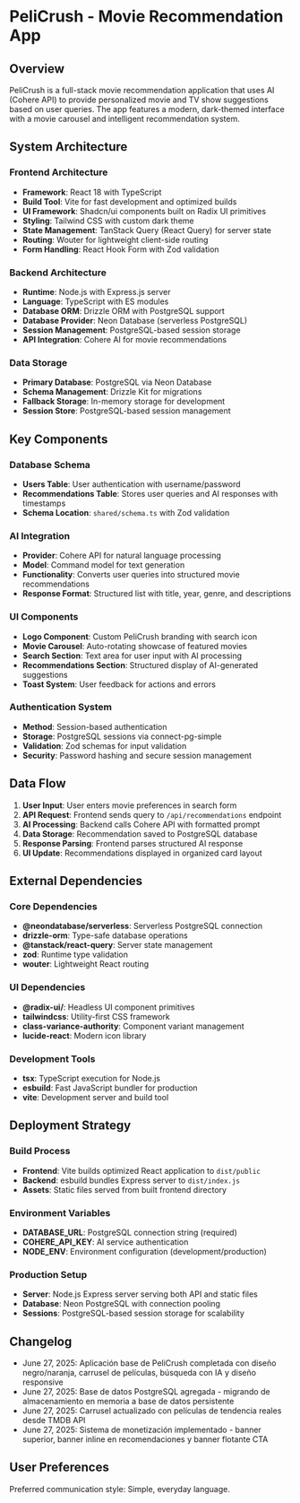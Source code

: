 # PeliCrush - Movie Recommendation App

## Overview

PeliCrush is a full-stack movie recommendation application that uses AI (Cohere API) to provide personalized movie and TV show suggestions based on user queries. The app features a modern, dark-themed interface with a movie carousel and intelligent recommendation system.

## System Architecture

### Frontend Architecture
- **Framework**: React 18 with TypeScript
- **Build Tool**: Vite for fast development and optimized builds
- **UI Framework**: Shadcn/ui components built on Radix UI primitives
- **Styling**: Tailwind CSS with custom dark theme
- **State Management**: TanStack Query (React Query) for server state
- **Routing**: Wouter for lightweight client-side routing
- **Form Handling**: React Hook Form with Zod validation

### Backend Architecture
- **Runtime**: Node.js with Express.js server
- **Language**: TypeScript with ES modules
- **Database ORM**: Drizzle ORM with PostgreSQL support
- **Database Provider**: Neon Database (serverless PostgreSQL)
- **Session Management**: PostgreSQL-based session storage
- **API Integration**: Cohere AI for movie recommendations

### Data Storage
- **Primary Database**: PostgreSQL via Neon Database
- **Schema Management**: Drizzle Kit for migrations
- **Fallback Storage**: In-memory storage for development
- **Session Store**: PostgreSQL-based session management

## Key Components

### Database Schema
- **Users Table**: User authentication with username/password
- **Recommendations Table**: Stores user queries and AI responses with timestamps
- **Schema Location**: `shared/schema.ts` with Zod validation

### AI Integration
- **Provider**: Cohere API for natural language processing
- **Model**: Command model for text generation
- **Functionality**: Converts user queries into structured movie recommendations
- **Response Format**: Structured list with title, year, genre, and descriptions

### UI Components
- **Logo Component**: Custom PeliCrush branding with search icon
- **Movie Carousel**: Auto-rotating showcase of featured movies
- **Search Section**: Text area for user input with AI processing
- **Recommendations Section**: Structured display of AI-generated suggestions
- **Toast System**: User feedback for actions and errors

### Authentication System
- **Method**: Session-based authentication
- **Storage**: PostgreSQL sessions via connect-pg-simple
- **Validation**: Zod schemas for input validation
- **Security**: Password hashing and secure session management

## Data Flow

1. **User Input**: User enters movie preferences in search form
2. **API Request**: Frontend sends query to `/api/recommendations` endpoint
3. **AI Processing**: Backend calls Cohere API with formatted prompt
4. **Data Storage**: Recommendation saved to PostgreSQL database
5. **Response Parsing**: Frontend parses structured AI response
6. **UI Update**: Recommendations displayed in organized card layout

## External Dependencies

### Core Dependencies
- **@neondatabase/serverless**: Serverless PostgreSQL connection
- **drizzle-orm**: Type-safe database operations
- **@tanstack/react-query**: Server state management
- **zod**: Runtime type validation
- **wouter**: Lightweight React routing

### UI Dependencies
- **@radix-ui/**: Headless UI component primitives
- **tailwindcss**: Utility-first CSS framework
- **class-variance-authority**: Component variant management
- **lucide-react**: Modern icon library

### Development Tools
- **tsx**: TypeScript execution for Node.js
- **esbuild**: Fast JavaScript bundler for production
- **vite**: Development server and build tool

## Deployment Strategy

### Build Process
- **Frontend**: Vite builds optimized React application to `dist/public`
- **Backend**: esbuild bundles Express server to `dist/index.js`
- **Assets**: Static files served from built frontend directory

### Environment Variables
- **DATABASE_URL**: PostgreSQL connection string (required)
- **COHERE_API_KEY**: AI service authentication
- **NODE_ENV**: Environment configuration (development/production)

### Production Setup
- **Server**: Node.js Express server serving both API and static files
- **Database**: Neon PostgreSQL with connection pooling
- **Sessions**: PostgreSQL-based session storage for scalability

## Changelog
- June 27, 2025: Aplicación base de PeliCrush completada con diseño negro/naranja, carrusel de películas, búsqueda con IA y diseño responsive
- June 27, 2025: Base de datos PostgreSQL agregada - migrando de almacenamiento en memoria a base de datos persistente
- June 27, 2025: Carrusel actualizado con películas de tendencia reales desde TMDB API
- June 27, 2025: Sistema de monetización implementado - banner superior, banner inline en recomendaciones y banner flotante CTA

## User Preferences

Preferred communication style: Simple, everyday language.